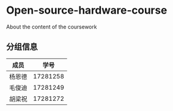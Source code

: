 # Open-source-hardware-course
About the content of the coursework

## 分组信息

成员 | 学号
------------ | -------------
杨恩德 | 17281258
毛俊迪 | 17281249
胡梁祝 | 17281272
